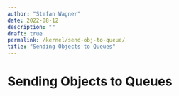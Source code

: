 ```yaml
---
author: "Stefan Wagner"
date: 2022-08-12
description: ""
draft: true
permalink: /kernel/send-obj-to-queue/
title: "Sending Objects to Queues"
---
```


# Sending Objects to Queues
